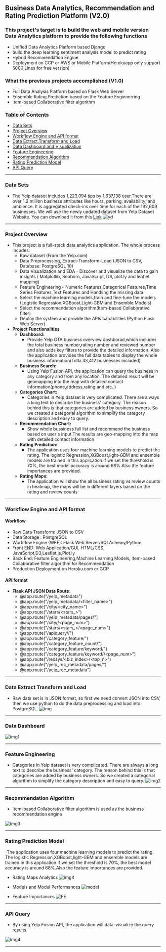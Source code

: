 ## Business Data Analytics, Recommendation and Rating Prediction Platform (V2.0)

### This project's target is to build the web and mobile version Data Analytics platform to provide the following functions
- Unified Data Analytics Platform based Django 
- build the deep learning sentiment analysis model to predict rating
- Hybrid Recommendation Engine
- Deployment on GCP or AWS or Mobile Platform(Herokuapp only support 5000 Lines for free version)

### What the previous projects accomplished (V1.0)
- Full Data Analysis Platform based on Flask Web Server
- Ensemble Rating Prediction based on the Feature Enginnerring
- Item-based Collaborative filter algorithm


### Table of Contents
+ [Data Sets](#Data-Sets)
+ [Project Overview](#Project-Overview)   
+ [Workflow Engine and API format](#Workflow-Engine-and-API-format)
+ [Data Extract,Transform and Load](#Data-Extract-Transform-and-Load)
+ [Data Dashboard and Visualization](#Data-Dashboard)
+ [Feature Engineering](#Feature-Engineering)
+ [Recommendation Algorithm](#Recommendation-Algorithm)
+ [Rating Prediction Model](#Rating-Prediction-Model)
+ [API Query](#API-Query)

<hr>



### Data Sets
- The Yelp dataset includes 1,223,094 tips by 1,637,138 user.There are over 1.2 million business attributes like hours, parking, availability, and ambience. It is aggregated check-ins over time for each of the 192,609 businesses. We will use the newly updated dataset from Yelp Dataset Website. You can download it from this [Link](https://www.yelp.com/dataset)
![yd](https://github.com/Pyligent/pyligent.github.io/blob/master/img/yelpdata.png)
<hr>

### Project Overview
- This project is a full-stack data analytics application. The whole process incudes:
  + Raw dataset (From the Yelp.com)
  + Data Preprocessing, Extract-Transform-Load (JSON to CSV, Database: PostgreSQL 10)
  + Data Visualization and EDA - Discover and visualize the data to gain insights ( Matplotlib, Seaborn, JavaScript, D3, plot.ly and leaflet mapping)
  + Feature Engineering - Numeric Features,Categorical Features,Time Series Features,Text Features and Handling the missing data
  + Select the machine learning models,train and fine-tune the models (Logistic Regression,XGBoost,Light-GBM and Ensemble Models)
  + Select the recommendation algorithm(Item-based Collaborative filter)
  + Deploy the system and provide the APIs capabilities (Python Flask Web Server)
- **Project Functionalities**
  + **Dashboard:**   
    - Provide Yelp GTA business overview dashborad,which includes the total business number,rating number and reviewed number and also adds key filters to provide the detailed information. Also the application provides the full data tables to display the whole business information(Totla 33,412 businesses included)
  + **Business Search:**
    - Using Yelp Fusion API, the application can query the business in any category and from any location. The detailed result will be geomapping into the map with detailed contact information(phone,address,rating and etc..)
  + **Categories Chart:**
    - Categories in Yelp dataset is very complicated. There are always a long text to describe the business' category. The reason behind this is that categories are added by business owners. So we created a categorial algorithm to simplify the category description and easy to query.
  + **Recommendation Chart:**
    - Show whole bussiness full list and recommend the business based on user's input.The results are geo-mapping into the map with detailed contact information
  + **Rating Prediction:**
    - The application uses four machine learning models to predict the rating. The logistic Regression,XGBoost,light-GBM and ensemble models are trained in this application.if we set the threshold is 70%, the best model accuracy is around 68%.Also the feature importances are provided. 
  + **Rating Maps:**
    - The application will show the all business rating vs review counts in heatmap, the maps will be in different layers based on the rating and review counts
    
<hr>


### Workflow Engine and API format

#### Workflow
- Raw Data Transform: JSON to CSV
- Data Storage : PostgreSQL   
- Workflow Engine (WFE): Flask Web Server/SQLAchemy/Python   
- Front END: Web Application/GUI, HTML/CSS, JavaScript,D3,Leaflet.js,Plot.ly
- Back End: Feature Engineering,Machine Learning Models, Item-based Collaborative filter algorithm for Recommendation
- Production Deployment on Heroku.com or GCP

#### API format
- **Flask API JSON Data Route**:
  + @app.route("/yelp_metadata")
  + @app.route("/yelp_metadata/<filter_name>")
  + @app.route("/city/<city_name>")
  + @app.route("/stars/<stars_>")
  + @app.route("/yelp_metadata/pages/<num>")
  + @app.route("/city/<city>/<page_num>")
  + @app.route("/stars/<stars_>/<page_num>")
  + @app.route("/apiquery/<term>/<location>")
  + @app.route("/category_feature/<num>")
  + @app.route("/category_feature_count/<num>")
  + @app.route("/category_feature/keyword/<keyword>")
  + @app.route("/category_feature/keyword/<keyword>/<page_num>")
  + @app.route("/recsys/<biz_index>/<top_n>")
  + @app.route("/yelp_rec_metadata/pages/<num>")
  + @app.route("/yelp_rec_metadata")


<hr>

### Data Extract Transform and Load  
- Raw data set is in JSON format, so first we need convert JSON into CSV, then we use python to do the data preprocessing and load into PostgreSQL.
![img](https://github.com/Pyligent/yelp_project/blob/master/pics/load.png)
  
<hr>

### Data Dashboard

![img1](https://github.com/Pyligent/yelp_project/blob/master/pics/dashyelp.png)
  
<hr>

### Feature Engineering   

- Categories in Yelp dataset is very complicated. There are always a long text to describe the business' category. The reason behind this is that categories are added by business owners. So we created a categorial algorithm to simplify the category description and easy to query.
![img2](https://github.com/Pyligent/yelp_project/blob/master/pics/cate.png)
  
<hr>

### Recommendation Algorithm   
- Item-based Collaborative filter algorithm is used as the business recommendation engine

![img3](https://github.com/Pyligent/yelp_project/blob/master/pics/rec.png)
  
<hr>

### Rating Prediction Model   
-The application uses four machine learning models to predict the rating. The logistic Regression,XGBoost,light-GBM and ensemble models are trained in this application.if we set the threshold is 70%, the best model accuracy is around 68%.Also the feature importances are provided.

- Rating Maps Analytics
![img4](https://github.com/Pyligent/yelp_project/blob/master/pics/map.png)

   
- Models and Model Performances
![model](https://github.com/Pyligent/yelp_project/blob/master/static/en.jpg)
  
  
   
- Feature Importances
![FE](https://github.com/Pyligent/yelp_project/blob/master/static/feature_importance_en.jpg)

<hr>

### API Query
   
- By using Yelp Fusion API, the application will data-visualize the query results.

![img4](https://github.com/Pyligent/yelp_project/blob/master/pics/api.png)
  
<hr>







